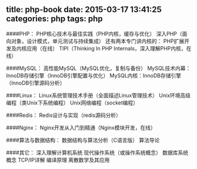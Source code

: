 title: php-book
date: 2015-03-17 13:41:25
categories: php
tags: php
---

####PHP：
PHP核心技术与最佳实践（PHP内核，缓存与优化）
深入PHP（面向对象，设计模式，单元测试与持续集成）
还有两本专门讲内核的：
PHP扩展开发及内核应用（在线）
TIPI（Thinking In PHP Internals，深入理解PHP内核，在线）

####MySQL：
高性能MySQL（MySQL优化，复制与备份）
MySQL技术内幕：InnoDB存储引擎（InnoDB引擎配置与优化）
MySQL内核：InnoDB存储引擎（InnoDB引擎源码分析）

####Linux：
Linux系统管理技术手册（全面描述Linux管理技术）
Unix环境高级编程（类Unix下系统编程）
Unix网络编程（socket编程）

####Redis：
Redis设计与实现（redis源码分析）

####Nginx：
Nginx开发从入门到精通（Nginx模块开发，在线）

####算法与数据结构：
数据结构与算法分析（C语言版）
算法导论

####其它：
深入理解计算机系统
现代操作系统（或操作系统概念）
数据库系统概念
TCP/IP详解
编译原理
离散数学及其应用
